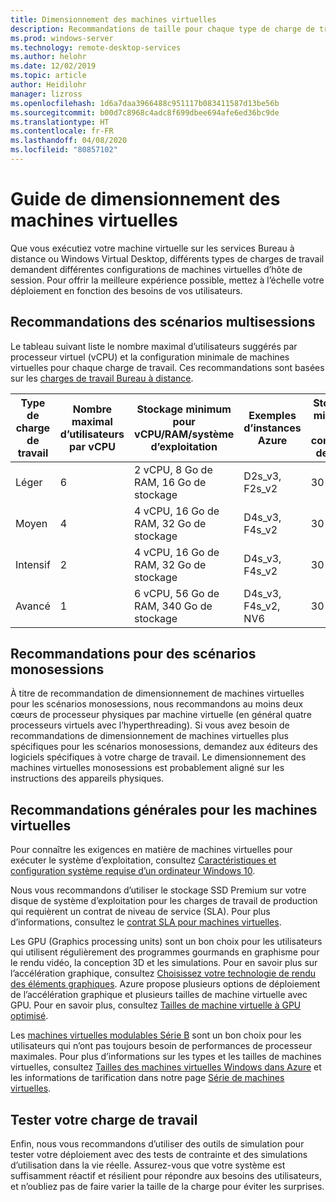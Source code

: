 ```yaml
---
title: Dimensionnement des machines virtuelles
description: Recommandations de taille pour chaque type de charge de travail.
ms.prod: windows-server
ms.technology: remote-desktop-services
ms.author: helohr
ms.date: 12/02/2019
ms.topic: article
author: Heidilohr
manager: lizross
ms.openlocfilehash: 1d6a7daa3966488c951117b083411587d13be56b
ms.sourcegitcommit: b00d7c8968c4adc8f699dbee694afe6ed36bc9de
ms.translationtype: HT
ms.contentlocale: fr-FR
ms.lasthandoff: 04/08/2020
ms.locfileid: "80857102"
---
```

# <a name="virtual-machine-sizing-guidance"></a>Guide de dimensionnement des machines virtuelles

Que vous exécutiez votre machine virtuelle sur les services Bureau à distance ou Windows Virtual Desktop, différents types de charges de travail demandent différentes configurations de machines virtuelles d’hôte de session. Pour offrir la meilleure expérience possible, mettez à l’échelle votre déploiement en fonction des besoins de vos utilisateurs.

## <a name="multi-session-recommendations"></a>Recommandations des scénarios multisessions

Le tableau suivant liste le nombre maximal d’utilisateurs suggérés par processeur virtuel (vCPU) et la configuration minimale de machines virtuelles pour chaque charge de travail. Ces recommandations sont basées sur les [charges de travail Bureau à distance](remote-desktop-workloads.md).

| Type de charge de travail | Nombre maximal d’utilisateurs par vCPU | Stockage minimum pour vCPU/RAM/système d’exploitation | Exemples d’instances Azure | Stockage minimum de conteneur de profil |
| --- | --- | --- | --- | --- |
| Léger | 6 | 2 vCPU, 8 Go de RAM, 16 Go de stockage | D2s_v3, F2s_v2 | 30 Go |
| Moyen | 4 | 4 vCPU, 16 Go de RAM, 32 Go de stockage | D4s_v3, F4s_v2 | 30 Go |
| Intensif | 2 | 4 vCPU, 16 Go de RAM, 32 Go de stockage | D4s_v3, F4s_v2 | 30 Go |
| Avancé | 1 | 6 vCPU, 56 Go de RAM, 340 Go de stockage | D4s_v3, F4s_v2, NV6 | 30 Go |

## <a name="single-session-recommendations"></a>Recommandations pour des scénarios monosessions

À titre de recommandation de dimensionnement de machines virtuelles pour les scénarios monosessions, nous recommandons au moins deux cœurs de processeur physiques par machine virtuelle (en général quatre processeurs virtuels avec l’hyperthreading). Si vous avez besoin de recommandations de dimensionnement de machines virtuelles plus spécifiques pour les scénarios monosessions, demandez aux éditeurs des logiciels spécifiques à votre charge de travail. Le dimensionnement des machines virtuelles monosessions est probablement aligné sur les instructions des appareils physiques.

## <a name="general-virtual-machine-recommendations"></a>Recommandations générales pour les machines virtuelles

Pour connaître les exigences en matière de machines virtuelles pour exécuter le système d’exploitation, consultez [Caractéristiques et configuration système requise d’un ordinateur Windows 10](https://www.microsoft.com/windows/windows-10-specifications).

Nous vous recommandons d’utiliser le stockage SSD Premium sur votre disque de système d’exploitation pour les charges de travail de production qui requièrent un contrat de niveau de service (SLA). Pour plus d’informations, consultez le [contrat SLA pour machines virtuelles](https://azure.microsoft.com/support/legal/sla/virtual-machines/v1_8/).

Les GPU (Graphics processing units) sont un bon choix pour les utilisateurs qui utilisent régulièrement des programmes gourmands en graphisme pour le rendu vidéo, la conception 3D et les simulations. Pour en savoir plus sur l’accélération graphique, consultez [Choisissez votre technologie de rendu des éléments graphiques](rds-graphics-virtualization.md). Azure propose plusieurs options de déploiement de l’accélération graphique et plusieurs tailles de machine virtuelle avec GPU. Pour en savoir plus, consultez [Tailles de machine virtuelle à GPU optimisé](https://docs.microsoft.com/azure/virtual-machines/windows/sizes-gpu).

Les [machines virtuelles modulables Série B](https://docs.microsoft.com/azure/virtual-machines/windows/b-series-burstable) sont un bon choix pour les utilisateurs qui n’ont pas toujours besoin de performances de processeur maximales. Pour plus d’informations sur les types et les tailles de machines virtuelles, consultez [Tailles des machines virtuelles Windows dans Azure](https://docs.microsoft.com/azure/virtual-machines/windows/sizes) et les informations de tarification dans notre page [Série de machines virtuelles](https://azure.microsoft.com/pricing/details/virtual-machines/series/).

## <a name="test-your-workload"></a>Tester votre charge de travail

Enfin, nous vous recommandons d’utiliser des outils de simulation pour tester votre déploiement avec des tests de contrainte et des simulations d’utilisation dans la vie réelle. Assurez-vous que votre système est suffisamment réactif et résilient pour répondre aux besoins des utilisateurs, et n’oubliez pas de faire varier la taille de la charge pour éviter les surprises.

